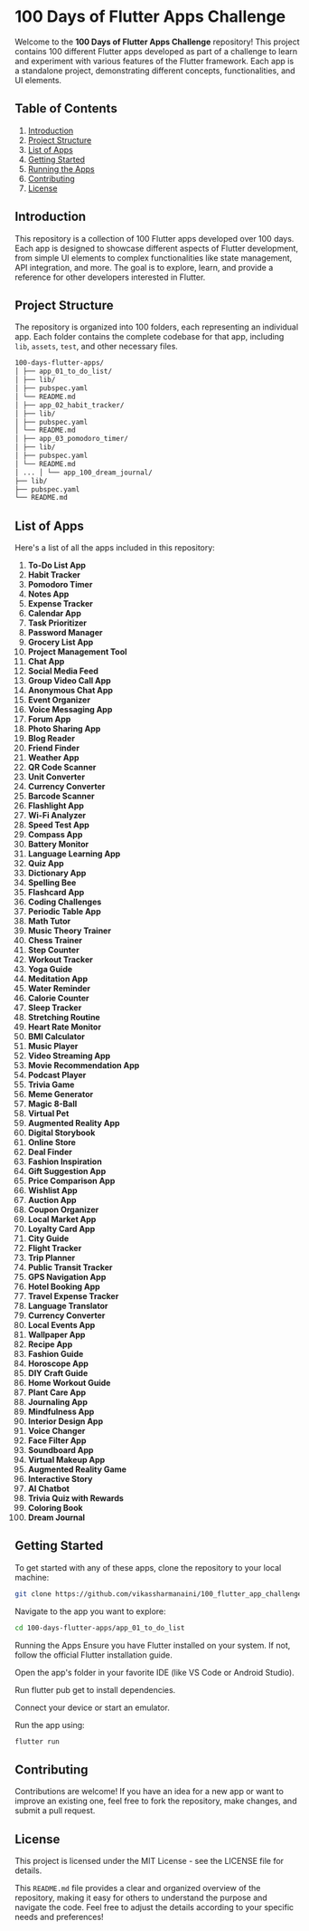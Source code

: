 # 100 Days of Flutter Apps Challenge

Welcome to the **100 Days of Flutter Apps Challenge** repository! This project contains 100 different Flutter apps developed as part of a challenge to learn and experiment with various features of the Flutter framework. Each app is a standalone project, demonstrating different concepts, functionalities, and UI elements.

## Table of Contents

1. [Introduction](#introduction)
2. [Project Structure](#project-structure)
3. [List of Apps](#list-of-apps)
4. [Getting Started](#getting-started)
5. [Running the Apps](#running-the-apps)
6. [Contributing](#contributing)
7. [License](#license)

## Introduction

This repository is a collection of 100 Flutter apps developed over 100 days. Each app is designed to showcase different aspects of Flutter development, from simple UI elements to complex functionalities like state management, API integration, and more. The goal is to explore, learn, and provide a reference for other developers interested in Flutter.

## Project Structure

The repository is organized into 100 folders, each representing an individual app. Each folder contains the complete codebase for that app, including `lib`, `assets`, `test`, and other necessary files.
```bash
100-days-flutter-apps/ 
│ ├── app_01_to_do_list/
│ ├── lib/
│ ├── pubspec.yaml
│ └── README.md 
│ ├── app_02_habit_tracker/ 
│ ├── lib/ 
│ ├── pubspec.yaml 
│ └── README.md 
│ ├── app_03_pomodoro_timer/ 
│ ├── lib/ 
│ ├── pubspec.yaml 
│ └── README.md 
│ ... │ └── app_100_dream_journal/ 
├── lib/ 
├── pubspec.yaml 
└── README.md
```

## List of Apps

Here's a list of all the apps included in this repository:

1. **To-Do List App**
2. **Habit Tracker**
3. **Pomodoro Timer**
4. **Notes App**
5. **Expense Tracker**
6. **Calendar App**
7. **Task Prioritizer**
8. **Password Manager**
9. **Grocery List App**
10. **Project Management Tool**
11. **Chat App**
12. **Social Media Feed**
13. **Group Video Call App**
14. **Anonymous Chat App**
15. **Event Organizer**
16. **Voice Messaging App**
17. **Forum App**
18. **Photo Sharing App**
19. **Blog Reader**
20. **Friend Finder**
21. **Weather App**
22. **QR Code Scanner**
23. **Unit Converter**
24. **Currency Converter**
25. **Barcode Scanner**
26. **Flashlight App**
27. **Wi-Fi Analyzer**
28. **Speed Test App**
29. **Compass App**
30. **Battery Monitor**
31. **Language Learning App**
32. **Quiz App**
33. **Dictionary App**
34. **Spelling Bee**
35. **Flashcard App**
36. **Coding Challenges**
37. **Periodic Table App**
38. **Math Tutor**
39. **Music Theory Trainer**
40. **Chess Trainer**
41. **Step Counter**
42. **Workout Tracker**
43. **Yoga Guide**
44. **Meditation App**
45. **Water Reminder**
46. **Calorie Counter**
47. **Sleep Tracker**
48. **Stretching Routine**
49. **Heart Rate Monitor**
50. **BMI Calculator**
51. **Music Player**
52. **Video Streaming App**
53. **Movie Recommendation App**
54. **Podcast Player**
55. **Trivia Game**
56. **Meme Generator**
57. **Magic 8-Ball**
58. **Virtual Pet**
59. **Augmented Reality App**
60. **Digital Storybook**
61. **Online Store**
62. **Deal Finder**
63. **Fashion Inspiration**
64. **Gift Suggestion App**
65. **Price Comparison App**
66. **Wishlist App**
67. **Auction App**
68. **Coupon Organizer**
69. **Local Market App**
70. **Loyalty Card App**
71. **City Guide**
72. **Flight Tracker**
73. **Trip Planner**
74. **Public Transit Tracker**
75. **GPS Navigation App**
76. **Hotel Booking App**
77. **Travel Expense Tracker**
78. **Language Translator**
79. **Currency Converter**
80. **Local Events App**
81. **Wallpaper App**
82. **Recipe App**
83. **Fashion Guide**
84. **Horoscope App**
85. **DIY Craft Guide**
86. **Home Workout Guide**
87. **Plant Care App**
88. **Journaling App**
89. **Mindfulness App**
90. **Interior Design App**
91. **Voice Changer**
92. **Face Filter App**
93. **Soundboard App**
94. **Virtual Makeup App**
95. **Augmented Reality Game**
96. **Interactive Story**
97. **AI Chatbot**
98. **Trivia Quiz with Rewards**
99. **Coloring Book**
100. **Dream Journal**

## Getting Started

To get started with any of these apps, clone the repository to your local machine:

```bash
git clone https://github.com/vikassharmanaini/100_flutter_app_challenge.git
```
Navigate to the app you want to explore:
```bash
cd 100-days-flutter-apps/app_01_to_do_list
```
Running the Apps
Ensure you have Flutter installed on your system. If not, follow the official Flutter installation guide.

Open the app's folder in your favorite IDE (like VS Code or Android Studio).

Run flutter pub get to install dependencies.

Connect your device or start an emulator.

Run the app using:
```bash
flutter run
```

## Contributing
Contributions are welcome! If you have an idea for a new app or want to improve an existing one, feel free to fork the repository, make changes, and submit a pull request.

## License
This project is licensed under the MIT License - see the LICENSE file for details.

This `README.md` file provides a clear and organized overview of the repository, making it easy for others to understand the purpose and navigate the code. Feel free to adjust the details according to your specific needs and preferences!
